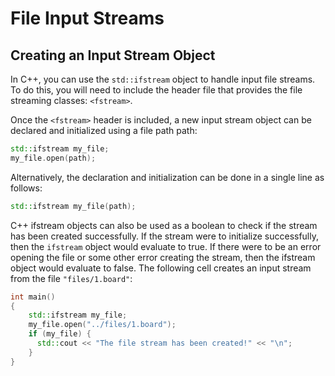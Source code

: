 # File Input Streams

## Creating an Input Stream Object
In C++, you can use the `std::ifstream` object to handle input file streams. To do this, you will need to include the header file that provides the file streaming classes: `<fstream>`.

Once the `<fstream>` header is included, a new input stream object can be declared and initialized using a file path path:
```c++
std::ifstream my_file;
my_file.open(path);
```

Alternatively, the declaration and initialization can be done in a single line as follows:
```c++
std::ifstream my_file(path);
```
C++ ifstream objects can also be used as a boolean to check if the stream has been created successfully. If the stream were to initialize successfully, then the `ifstream` object would evaluate to true. If there were to be an error opening the file or some other error creating the stream, then the ifstream object would evaluate to false.
The following cell creates an input stream from the file `"files/1.board"`:

```c++
int main()
{
    std::ifstream my_file;
    my_file.open("../files/1.board");
    if (my_file) {
      std::cout << "The file stream has been created!" << "\n";
    }  
}
```
